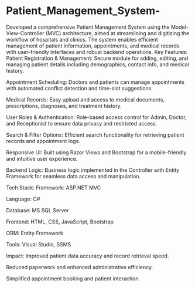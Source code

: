 # Patient_Management_System-
Developed a comprehensive Patient Management System using the Model-View-Controller (MVC) architecture, aimed at streamlining and digitizing the workflow of hospitals and clinics. The system enables efficient management of patient information, appointments, and medical records with user-friendly interfaces and robust backend operations.
Key Features:
Patient Registration & Management: Secure module for adding, editing, and managing patient details including demographics, contact info, and medical history.

Appointment Scheduling: Doctors and patients can manage appointments with automated conflict detection and time-slot suggestions.

Medical Records: Easy upload and access to medical documents, prescriptions, diagnoses, and treatment history.

User Roles & Authentication: Role-based access control for Admin, Doctor, and Receptionist to ensure data privacy and restricted access.

Search & Filter Options: Efficient search functionality for retrieving patient records and appointment logs.

Responsive UI: Built using Razor Views and Bootstrap for a mobile-friendly and intuitive user experience.

Backend Logic: Business logic implemented in the Controller with Entity Framework for seamless data access and manipulation.

Tech Stack:
Framework: ASP.NET MVC

Language: C#

Database: MS SQL Server

Frontend: HTML, CSS, JavaScript, Bootstrap

ORM: Entity Framework

Tools: Visual Studio, SSMS

Impact:
Improved patient data accuracy and record retrieval speed.

Reduced paperwork and enhanced administrative efficiency.

Simplified appointment booking and patient interaction.

